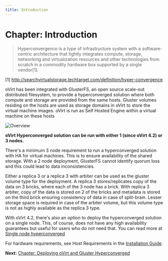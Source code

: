 ```yaml
---
title: Introduction
---
```


# Chapter: Introduction

> Hyperconvergence is a type of infrastructure system with a software-centric architecture that tightly integrates compute, storage, networking and virtualization resources and other technologies from scratch in a commodity hardware box supported by a single vendor[1].

[1] http://searchvirtualstorage.techtarget.com/definition/hyper-convergence

oVirt has been integrated with GlusterFS, an open source scale-out distributed filesystem, to provide a hyperconverged solution where both compute and storage are provided from the same hosts. Gluster volumes residing on the hosts are used as storage domains in oVirt to store the virtual machine images. oVirt is run as Self Hosted Engine within a virtual machine on these hosts

![Overview](/images/gluster-hyperconverged/hc-arch.png)

**oVirt Hyperconverged solution can be run with either 1 (since oVirt 4.2) or 3 nodes.**

There's a minimum 3 node requirement to run a hyperconverged solution with HA for virtual machines. This is to ensure availability of the shared storage. With a 2 node deployment, GlusterFS cannot identify quorum loss and this could lead to data inconsistencies.

Either a replica 3 or a replica 3 with arbiter can be used as the gluster volume type for the deployment.
A replica 3 stores/replicates copy of the data on 3 bricks, where each of the 3 node has a brick. With replica 3 arbiter, copy of the data is stored on 2 of the bricks and metadata is stored on the third brick ensuring consistency of data in case of split-brain. Lesser storage space is required in case of the arbiter volume, but this volume type is not as highly available as the replica 3 type.

With oVirt 4.2, there's also an option to deploy the hyperconverged solution on a single node. This, of course, does not have any high availability guarantees but useful for users who do not need that. You can read more at [Single node hyperconverged](chap-Single_node_hyperconverged.html)

For hardware requirements, see Host Requirements in the [Installation Guide](/documentation/installing_ovirt_as_a_self-hosted_engine_using_the_command_line/#host-requirements).

**Next:** [Chapter: Deploying oVirt and Gluster Hyperconverged](chap-Deploying_Hyperconverged.html)
